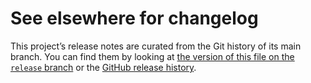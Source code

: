 # See elsewhere for changelog

This project’s release notes are curated from the Git history of its main
branch. You can find them by looking at [the version of this file on the
`release` branch][branch] or the [GitHub release history][gh-releases].

[branch]: https://github.com/WorldWideTelescope/wwt_data_formats/blob/release/CHANGELOG.md
[gh-releases]: https://github.com/WorldWideTelescope/wwt_data_formats/releases
